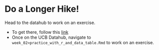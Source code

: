 # Do a Longer Hike! 

Head to the datahub to work on an exercise. 

- To get there, follow this [link](http://ischool.datahub.berkeley.edu/)
- Once on the UCB Datahub, navigate to `week_02>practice_with_r_and_data_table.Rmd` to work on an exercise.
